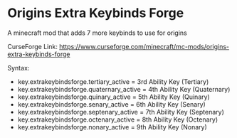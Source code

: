 # Origins Extra Keybinds Forge
A minecraft mod that adds 7 more keybinds to use for origins

CurseForge Link: https://www.curseforge.com/minecraft/mc-mods/origins-extra-keybinds-forge

Syntax:
- key.extrakeybindsforge.tertiary_active = 3rd Ability Key (Tertiary)
- key.extrakeybindsforge.quaternary_active = 4th Ability Key (Quaternary)
- key.extrakeybindsforge.quinary_active = 5th Ability Key (Quinary)
- key.extrakeybindsforge.senary_active = 6th Ability Key (Senary)
- key.extrakeybindsforge.septenary_active = 7th Ability Key (Septenary)
- key.extrakeybindsforge.octenary_active = 8th Ability Key (Octenary)
- key.extrakeybindsforge.nonary_active = 9th Ability Key (Nonary)
